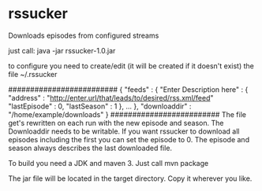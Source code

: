 rssucker
========

Downloads episodes from configured streams

just call:
java -jar rssucker-1.0.jar

to configure you need to create/edit (it will be created if it doesn't exist) the file ~/.rssucker

#########################
{
  "feeds" : {
    "Enter Description here" : {
      "address" : "http://enter.url/that/leads/to/desired/rss.xml/feed"
      "lastEpisode" : 0,
      "lastSeason" : 1
    },
	...
 },
  "downloaddir" : "/home/example/downloads"
}
#########################
The file get's rewritten on each run with the new episode and season.
The Downloaddir needs to be writable.
If you want rssucker to download all episodes including the first you can set the episode to 0.
The episode and season always describes the last downloaded file.

To build you need a JDK and maven 3.
Just call
   mvn package

The jar file will be located in the target directory. Copy it wherever you like.
